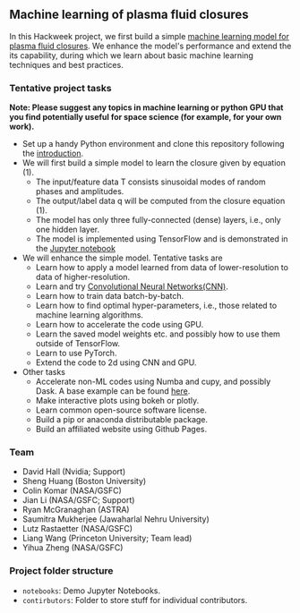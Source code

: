## Machine learning of plasma fluid closures

In this Hackweek project, we first build a simple [machine learning model for plasma fluid closures](intro_physics.md). We enhance the model's performance and extend the its capability, during which we learn about basic machine learning techniques and best practices.


### Tentative project tasks
__Note: Please suggest any topics in machine learning or python GPU that you find potentially useful for space science (for example, for your own work).__
- Set up a handy Python environment and clone this repository following the [introduction](intro_setup_prep.md).
- We will first build a simple model to learn the closure given by equation (1).
  - The input/feature data T consists sinusoidal modes of random phases and amplitudes.
  - The output/label data q will be computed from the closure equation (1).
  - The model has only three fully-connected (dense) layers, i.e., only one hidden layer.
  - The model is implemented using TensorFlow and is demonstrated in the [Jupyter notebook](notebooks/fluid_closure_learning-1d-000.ipynb)
- We will enhance the simple model. Tentative tasks are
  - Learn how to apply a model learned from data of lower-resolution to data of higher-resolution.
  - Learn and try [Convolutional Neural Networks(CNN)](https://stanford.edu/~shervine/teaching/cs-230/cheatsheet-convolutional-neural-networks).
  - Learn how to train data batch-by-batch.
  - Learn how to find optimal hyper-parameters, i.e., those related to machine learning algorithms.
  - Learn how to accelerate the code using GPU.
  - Learn the saved model weights etc. and possibly how to use them outside of TensorFlow.
  - Learn to use PyTorch.
  - Extend the code to 2d using CNN and GPU.
- Other tasks
  - Accelerate non-ML codes using Numba and cupy, and possibly Dask. A base example can be found [here](notebooks/cupy.001.ipynb).
  - Make interactive plots using bokeh or plotly.
  - Learn common open-source software license.
  - Build a pip or anaconda distributable package.
  - Build an affiliated website using Github Pages.


### Team
- David Hall (Nvidia; Support)
- Sheng Huang (Boston University)
- Colin Komar (NASA/GSFC)
- Jian Li (NASA/GSFC; Support)
- Ryan McGranaghan (ASTRA)
- Saumitra Mukherjee (Jawaharlal Nehru University)
- Lutz Rastaetter (NASA/GSFC)
- Liang Wang (Princeton University; Team lead)
- Yihua Zheng (NASA/GSFC)

### Project folder structure
- `notebooks`: Demo Jupyter Notebooks.
- `contirbutors`: Folder to store stuff for individual contributors.
